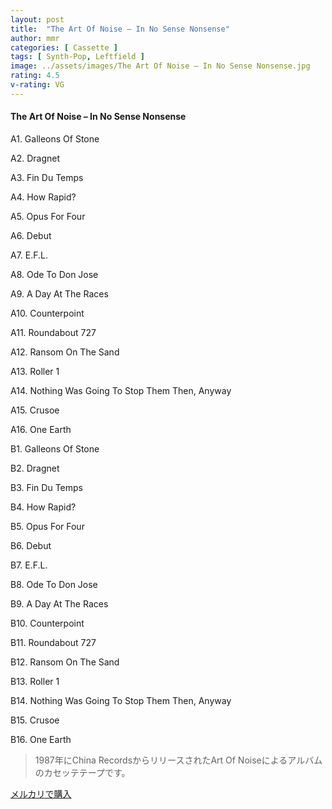 ```yaml
---
layout: post
title:  "The Art Of Noise – In No Sense Nonsense"
author: mmr
categories: [ Cassette ]
tags: [ Synth-Pop, Leftfield ]
image: ../assets/images/The Art Of Noise – In No Sense Nonsense.jpg
rating: 4.5
v-rating: VG
---
```


#### The Art Of Noise – In No Sense Nonsense

A1. Galleons Of Stone

A2. Dragnet

A3. Fin Du Temps

A4. How Rapid?

A5. Opus For Four

A6. Debut

A7. E.F.L.

A8. Ode To Don Jose

A9. A Day At The Races

A10. Counterpoint

A11. Roundabout 727

A12. Ransom On The Sand

A13. Roller 1

A14. Nothing Was Going To Stop Them Then, Anyway

A15. Crusoe

A16. One Earth

B1. Galleons Of Stone

B2. Dragnet

B3. Fin Du Temps

B4. How Rapid?

B5. Opus For Four

B6. Debut

B7. E.F.L.

B8. Ode To Don Jose

B9. A Day At The Races

B10. Counterpoint

B11. Roundabout 727

B12. Ransom On The Sand

B13. Roller 1

B14. Nothing Was Going To Stop Them Then, Anyway

B15. Crusoe

B16. One Earth

>1987年にChina RecordsからリリースされたArt Of Noiseによるアルバムのカセッテテープです。

[メルカリで購入](https://jp.mercari.com/item/m27011020702)

